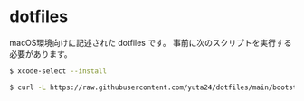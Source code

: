 # dotfiles

macOS環境向けに記述された dotfiles です。
事前に次のスクリプトを実行する必要があります。

```sh
$ xcode-select --install
```

```sh
$ curl -L https://raw.githubusercontent.com/yuta24/dotfiles/main/bootstrap.sh | bash
```

